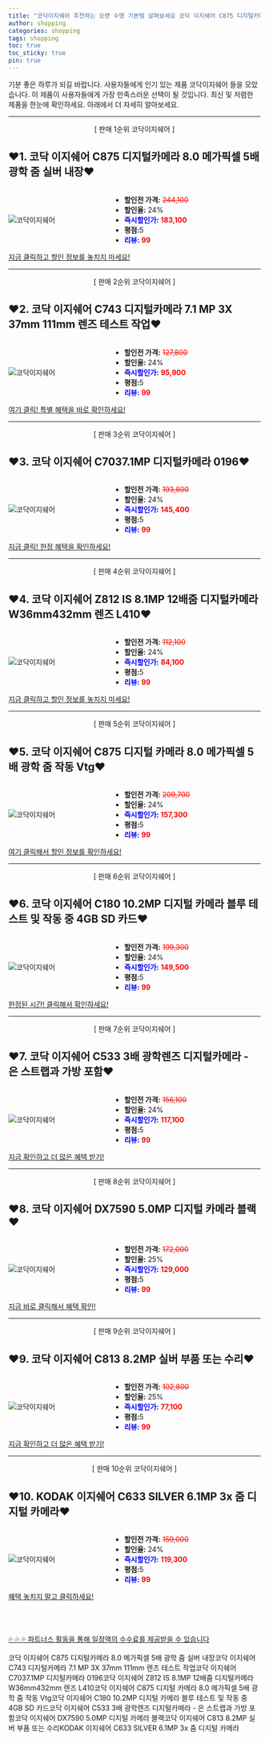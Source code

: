 ```yaml
---
title: "코닥이지쉐어 추천하는 오랜 수명 기본템 살펴보세요 코닥 이지쉐어 C875 디지털카메라 8.0"
author: shopping
categories: shopping
tags: shopping
toc: true
toc_sticky: true
pin: true
---
```

기분 좋은 하루가 되길 바랍니다. 사용자들에게 인기 있는 제품 코닥이지쉐어 들을 모았습니다. 이 제품이 사용자들에게 가장 만족스러운 선택이 될 것입니다. 최신 및 저렴한 제품을 한눈에 확인하세요. 아래에서 더 자세히 알아보세요.

---
<p class="toplist" style="margin: 0 auto; display: block; width: fit-content;">[ 판매 1순위 코닥이지쉐어 ]</p>

<h2><strong>❤️1. 코닥 이지쉐어 C875 디지털카메라 8.0 메가픽셀 5배 광학 줌 실버 내장❤️</strong></h2>

<div style="display: flex; align-items: center;">
    <div style="flex: 0.4;">
        <img src="https://thumbnail8.coupangcdn.com/thumbnails/remote/230x230ex/image/vendor_inventory/967a/506e011b9cda9e0916b0bc588fa7fd6e6e3dbd0adec172637a7d272d0a46.JPG" alt="코닥이지쉐어" style="max-width: 100%;">
    </div>
    <div style="flex: 0.6; margin-left: 10px;">
        <ul>
            <li><strong>할인전 가격:</strong> <del style="color: red;">244,100</del></li>
            <li><strong>할인율:</strong> 24%</li>
            <li><span style='color:blue'><strong>즉시할인가:</strong></span> <span style='color:red'><strong>183,100</strong></span></li>
            <li><strong>평점:</strong>5</li>
            <li><span style='color:blue'><strong>리뷰:</strong></span> <span style='color:red'><strong>99</strong></span></li>
        </ul>
    </div>
</div>
<div class="center">
    <a href="https://William4Davisa.github.io?lptag=AF9450613&subid=githubio&pageKey=8081025608&traceid=V0-153&itemId=22786085973&vendorItemId=89821107393" class="myButton">
        지금 클릭하고 할인 정보를 놓치지 마세요!
    </a>
</div>


---
<p class="toplist" style="margin: 0 auto; display: block; width: fit-content;">[ 판매 2순위 코닥이지쉐어 ]</p>

<h2><strong>❤️2. 코닥 이지쉐어 C743 디지털카메라 7.1 MP 3X 37mm 111mm 렌즈 테스트 작업❤️</strong></h2>

<div style="display: flex; align-items: center;">
    <div style="flex: 0.4;">
        <img src="https://thumbnail10.coupangcdn.com/thumbnails/remote/230x230ex/image/vendor_inventory/36ad/5394257aad091a5a29c45825c7add81bd121175aa49f21a562a5d41f6de1.PNG" alt="코닥이지쉐어" style="max-width: 100%;">
    </div>
    <div style="flex: 0.6; margin-left: 10px;">
        <ul>
            <li><strong>할인전 가격:</strong> <del style="color: red;">127,800</del></li>
            <li><strong>할인율:</strong> 24%</li>
            <li><span style='color:blue'><strong>즉시할인가:</strong></span> <span style='color:red'><strong>95,900</strong></span></li>
            <li><strong>평점:</strong>5</li>
            <li><span style='color:blue'><strong>리뷰:</strong></span> <span style='color:red'><strong>99</strong></span></li>
        </ul>
    </div>
</div>
<div class="center">
    <a href="https://William4Davisa.github.io?lptag=AF9450613&subid=githubio&pageKey=8095530359&traceid=V0-153&itemId=22883158212&vendorItemId=89917740994" class="myButton">
        여기 클릭! 특별 혜택을 바로 확인하세요!
    </a>
</div>


---
<p class="toplist" style="margin: 0 auto; display: block; width: fit-content;">[ 판매 3순위 코닥이지쉐어 ]</p>

<h2><strong>❤️3. 코닥 이지쉐어 C7037.1MP 디지털카메라 0196❤️</strong></h2>

<div style="display: flex; align-items: center;">
    <div style="flex: 0.4;">
        <img src="https://thumbnail6.coupangcdn.com/thumbnails/remote/230x230ex/image/vendor_inventory/95eb/9978f9dd9ea44bc971efe5001112692622e34beb54c00acbd4dce63bdb58.JPG" alt="코닥이지쉐어" style="max-width: 100%;">
    </div>
    <div style="flex: 0.6; margin-left: 10px;">
        <ul>
            <li><strong>할인전 가격:</strong> <del style="color: red;">193,800</del></li>
            <li><strong>할인율:</strong> 24%</li>
            <li><span style='color:blue'><strong>즉시할인가:</strong></span> <span style='color:red'><strong>145,400</strong></span></li>
            <li><strong>평점:</strong>5</li>
            <li><span style='color:blue'><strong>리뷰:</strong></span> <span style='color:red'><strong>99</strong></span></li>
        </ul>
    </div>
</div>
<div class="center">
    <a href="https://William4Davisa.github.io?lptag=AF9450613&subid=githubio&pageKey=7948272627&traceid=V0-153&itemId=21928388790&vendorItemId=88976323404" class="myButton">
        지금 클릭! 한정 혜택을 확인하세요!
    </a>
</div>


---
<p class="toplist" style="margin: 0 auto; display: block; width: fit-content;">[ 판매 4순위 코닥이지쉐어 ]</p>

<h2><strong>❤️4. 코닥 이지쉐어 Z812 IS 8.1MP 12배줌 디지털카메라 W36mm432mm 렌즈 L410❤️</strong></h2>

<div style="display: flex; align-items: center;">
    <div style="flex: 0.4;">
        <img src="https://thumbnail10.coupangcdn.com/thumbnails/remote/230x230ex/image/vendor_inventory/c5d3/6a94ef3afbf2f283588e14210e985f260f0eabc3dfa0a494b665f882a71d.jpg" alt="코닥이지쉐어" style="max-width: 100%;">
    </div>
    <div style="flex: 0.6; margin-left: 10px;">
        <ul>
            <li><strong>할인전 가격:</strong> <del style="color: red;">112,100</del></li>
            <li><strong>할인율:</strong> 24%</li>
            <li><span style='color:blue'><strong>즉시할인가:</strong></span> <span style='color:red'><strong>84,100</strong></span></li>
            <li><strong>평점:</strong>5</li>
            <li><span style='color:blue'><strong>리뷰:</strong></span> <span style='color:red'><strong>99</strong></span></li>
        </ul>
    </div>
</div>
<div class="center">
    <a href="https://William4Davisa.github.io?lptag=AF9450613&subid=githubio&pageKey=8160186935&traceid=V0-153&itemId=23260366643&vendorItemId=90292740576" class="myButton">
        지금 클릭하고 할인 정보를 놓치지 마세요!
    </a>
</div>


---
<p class="toplist" style="margin: 0 auto; display: block; width: fit-content;">[ 판매 5순위 코닥이지쉐어 ]</p>

<h2><strong>❤️5. 코닥 이지쉐어 C875 디지털 카메라 8.0 메가픽셀 5배 광학 줌 작동 Vtg❤️</strong></h2>

<div style="display: flex; align-items: center;">
    <div style="flex: 0.4;">
        <img src="https://thumbnail8.coupangcdn.com/thumbnails/remote/230x230ex/image/vendor_inventory/c4ab/714b76e83a9968e3c2dad6e8f04099abbc0fae654e5832a6d0dba1f66593.jpg" alt="코닥이지쉐어" style="max-width: 100%;">
    </div>
    <div style="flex: 0.6; margin-left: 10px;">
        <ul>
            <li><strong>할인전 가격:</strong> <del style="color: red;">209,700</del></li>
            <li><strong>할인율:</strong> 24%</li>
            <li><span style='color:blue'><strong>즉시할인가:</strong></span> <span style='color:red'><strong>157,300</strong></span></li>
            <li><strong>평점:</strong>5</li>
            <li><span style='color:blue'><strong>리뷰:</strong></span> <span style='color:red'><strong>99</strong></span></li>
        </ul>
    </div>
</div>
<div class="center">
    <a href="https://William4Davisa.github.io?lptag=AF9450613&subid=githubio&pageKey=8095530986&traceid=V0-153&itemId=22883165673&vendorItemId=89917749267" class="myButton">
        여기 클릭해서 할인 정보를 확인하세요!
    </a>
</div>


---
<p class="toplist" style="margin: 0 auto; display: block; width: fit-content;">[ 판매 6순위 코닥이지쉐어 ]</p>

<h2><strong>❤️6. 코닥 이지쉐어 C180 10.2MP 디지털 카메라 블루 테스트 및 작동 중 4GB SD 카드❤️</strong></h2>

<div style="display: flex; align-items: center;">
    <div style="flex: 0.4;">
        <img src="https://thumbnail7.coupangcdn.com/thumbnails/remote/230x230ex/image/vendor_inventory/c5ff/4e6afbfbb669c9ab52a0e62a6e3c882b02583f5826e42412595754c3d80e.jpg" alt="코닥이지쉐어" style="max-width: 100%;">
    </div>
    <div style="flex: 0.6; margin-left: 10px;">
        <ul>
            <li><strong>할인전 가격:</strong> <del style="color: red;">199,300</del></li>
            <li><strong>할인율:</strong> 24%</li>
            <li><span style='color:blue'><strong>즉시할인가:</strong></span> <span style='color:red'><strong>149,500</strong></span></li>
            <li><strong>평점:</strong>5</li>
            <li><span style='color:blue'><strong>리뷰:</strong></span> <span style='color:red'><strong>99</strong></span></li>
        </ul>
    </div>
</div>
<div class="center">
    <a href="https://William4Davisa.github.io?lptag=AF9450613&subid=githubio&pageKey=8095578776&traceid=V0-153&itemId=22883735438&vendorItemId=89918315330" class="myButton">
        한정된 시간! 클릭해서 확인하세요!
    </a>
</div>


---
<p class="toplist" style="margin: 0 auto; display: block; width: fit-content;">[ 판매 7순위 코닥이지쉐어 ]</p>

<h2><strong>❤️7. 코닥 이지쉐어 C533 3배 광학렌즈 디지털카메라 - 은 스트랩과 가방 포함❤️</strong></h2>

<div style="display: flex; align-items: center;">
    <div style="flex: 0.4;">
        <img src="https://thumbnail7.coupangcdn.com/thumbnails/remote/230x230ex/image/vendor_inventory/c452/de0e35ea0031ed8a01fac69ae5baccfc8416b9ac4734c2c7a620f15719b3.jpg" alt="코닥이지쉐어" style="max-width: 100%;">
    </div>
    <div style="flex: 0.6; margin-left: 10px;">
        <ul>
            <li><strong>할인전 가격:</strong> <del style="color: red;">156,100</del></li>
            <li><strong>할인율:</strong> 24%</li>
            <li><span style='color:blue'><strong>즉시할인가:</strong></span> <span style='color:red'><strong>117,100</strong></span></li>
            <li><strong>평점:</strong>5</li>
            <li><span style='color:blue'><strong>리뷰:</strong></span> <span style='color:red'><strong>99</strong></span></li>
        </ul>
    </div>
</div>
<div class="center">
    <a href="https://William4Davisa.github.io?lptag=AF9450613&subid=githubio&pageKey=8081154398&traceid=V0-153&itemId=22786637793&vendorItemId=89821654321" class="myButton">
        지금 확인하고 더 많은 혜택 받기!
    </a>
</div>


---
<p class="toplist" style="margin: 0 auto; display: block; width: fit-content;">[ 판매 8순위 코닥이지쉐어 ]</p>

<h2><strong>❤️8. 코닥 이지쉐어 DX7590 5.0MP 디지털 카메라 블랙❤️</strong></h2>

<div style="display: flex; align-items: center;">
    <div style="flex: 0.4;">
        <img src="https://thumbnail9.coupangcdn.com/thumbnails/remote/230x230ex/image/vendor_inventory/444e/702db38b2d19231a0604adeded4a2b589d9d2b436d00f9c4932db2b43b2b.jpg" alt="코닥이지쉐어" style="max-width: 100%;">
    </div>
    <div style="flex: 0.6; margin-left: 10px;">
        <ul>
            <li><strong>할인전 가격:</strong> <del style="color: red;">172,000</del></li>
            <li><strong>할인율:</strong> 25%</li>
            <li><span style='color:blue'><strong>즉시할인가:</strong></span> <span style='color:red'><strong>129,000</strong></span></li>
            <li><strong>평점:</strong>5</li>
            <li><span style='color:blue'><strong>리뷰:</strong></span> <span style='color:red'><strong>99</strong></span></li>
        </ul>
    </div>
</div>
<div class="center">
    <a href="https://William4Davisa.github.io?lptag=AF9450613&subid=githubio&pageKey=7948278956&traceid=V0-153&itemId=21928411316&vendorItemId=88976345460" class="myButton">
        지금 바로 클릭해서 혜택 확인!
    </a>
</div>


---
<p class="toplist" style="margin: 0 auto; display: block; width: fit-content;">[ 판매 9순위 코닥이지쉐어 ]</p>

<h2><strong>❤️9. 코닥 이지쉐어 C813 8.2MP 실버 부품 또는 수리❤️</strong></h2>

<div style="display: flex; align-items: center;">
    <div style="flex: 0.4;">
        <img src="https://thumbnail9.coupangcdn.com/thumbnails/remote/230x230ex/image/vendor_inventory/9b9d/8420b0b96567bbc772ac44556338a0baf76e2f4dcdd3d3cd6209fe7f68d0.jpg" alt="코닥이지쉐어" style="max-width: 100%;">
    </div>
    <div style="flex: 0.6; margin-left: 10px;">
        <ul>
            <li><strong>할인전 가격:</strong> <del style="color: red;">102,800</del></li>
            <li><strong>할인율:</strong> 25%</li>
            <li><span style='color:blue'><strong>즉시할인가:</strong></span> <span style='color:red'><strong>77,100</strong></span></li>
            <li><strong>평점:</strong>5</li>
            <li><span style='color:blue'><strong>리뷰:</strong></span> <span style='color:red'><strong>99</strong></span></li>
        </ul>
    </div>
</div>
<div class="center">
    <a href="https://William4Davisa.github.io?lptag=AF9450613&subid=githubio&pageKey=7948252414&traceid=V0-153&itemId=21928313573&vendorItemId=88976248825" class="myButton">
        지금 확인하고 더 많은 혜택 받기!
    </a>
</div>


---
<p class="toplist" style="margin: 0 auto; display: block; width: fit-content;">[ 판매 10순위 코닥이지쉐어 ]</p>

<h2><strong>❤️10. KODAK 이지쉐어 C633 SILVER 6.1MP 3x 줌 디지털 카메라❤️</strong></h2>

<div style="display: flex; align-items: center;">
    <div style="flex: 0.4;">
        <img src="https://thumbnail10.coupangcdn.com/thumbnails/remote/230x230ex/image/vendor_inventory/81b9/f9f86edef67867e4dedc2b58bbbf65e30b580e22634ba6ee611b76c396ef.jpg" alt="코닥이지쉐어" style="max-width: 100%;">
    </div>
    <div style="flex: 0.6; margin-left: 10px;">
        <ul>
            <li><strong>할인전 가격:</strong> <del style="color: red;">159,000</del></li>
            <li><strong>할인율:</strong> 24%</li>
            <li><span style='color:blue'><strong>즉시할인가:</strong></span> <span style='color:red'><strong>119,300</strong></span></li>
            <li><strong>평점:</strong>5</li>
            <li><span style='color:blue'><strong>리뷰:</strong></span> <span style='color:red'><strong>99</strong></span></li>
        </ul>
    </div>
</div>
<div class="center">
    <a href="https://William4Davisa.github.io?lptag=AF9450613&subid=githubio&pageKey=8126340688&traceid=V0-153&itemId=23067570665&vendorItemId=90101150435" class="myButton">
        혜택 놓치지 말고 클릭하세요!
    </a>
</div>

<br><br><br>[💦 💦 💦 파트너스 활동을 통해 일정액의 수수료를 제공받을 수 있습니다](https://link.coupang.com/a/bcpT2c)<br><br>코닥 이지쉐어 C875 디지털카메라 8.0 메가픽셀 5배 광학 줌 실버 내장코닥 이지쉐어 C743 디지털카메라 7.1 MP 3X 37mm 111mm 렌즈 테스트 작업코닥 이지쉐어 C7037.1MP 디지털카메라 0196코닥 이지쉐어 Z812 IS 8.1MP 12배줌 디지털카메라 W36mm432mm 렌즈 L410코닥 이지쉐어 C875 디지털 카메라 8.0 메가픽셀 5배 광학 줌 작동 Vtg코닥 이지쉐어 C180 10.2MP 디지털 카메라 블루 테스트 및 작동 중 4GB SD 카드코닥 이지쉐어 C533 3배 광학렌즈 디지털카메라 - 은 스트랩과 가방 포함코닥 이지쉐어 DX7590 5.0MP 디지털 카메라 블랙코닥 이지쉐어 C813 8.2MP 실버 부품 또는 수리KODAK 이지쉐어 C633 SILVER 6.1MP 3x 줌 디지털 카메라